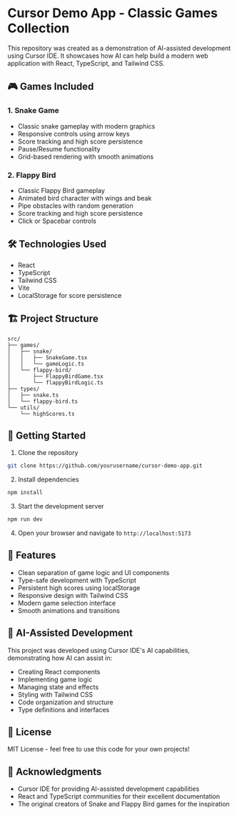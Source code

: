 # Cursor Demo App - Classic Games Collection

This repository was created as a demonstration of AI-assisted development using Cursor IDE. It showcases how AI can help build a modern web application with React, TypeScript, and Tailwind CSS.

## 🎮 Games Included

### 1. Snake Game
- Classic snake gameplay with modern graphics
- Responsive controls using arrow keys
- Score tracking and high score persistence
- Pause/Resume functionality
- Grid-based rendering with smooth animations

### 2. Flappy Bird
- Classic Flappy Bird gameplay
- Animated bird character with wings and beak
- Pipe obstacles with random generation
- Score tracking and high score persistence
- Click or Spacebar controls

## 🛠️ Technologies Used

- React
- TypeScript
- Tailwind CSS
- Vite
- LocalStorage for score persistence

## 🏗️ Project Structure

```
src/
├── games/
│   ├── snake/
│   │   ├── SnakeGame.tsx
│   │   └── gameLogic.ts
│   └── flappy-bird/
│       ├── FlappyBirdGame.tsx
│       └── flappyBirdLogic.ts
├── types/
│   ├── snake.ts
│   └── flappy-bird.ts
└── utils/
    └── highScores.ts
```

## 🚀 Getting Started

1. Clone the repository
```bash
git clone https://github.com/yourusername/cursor-demo-app.git
```

2. Install dependencies
```bash
npm install
```

3. Start the development server
```bash
npm run dev
```

4. Open your browser and navigate to `http://localhost:5173`

## 🎯 Features

- Clean separation of game logic and UI components
- Type-safe development with TypeScript
- Persistent high scores using localStorage
- Responsive design with Tailwind CSS
- Modern game selection interface
- Smooth animations and transitions

## 🤖 AI-Assisted Development

This project was developed using Cursor IDE's AI capabilities, demonstrating how AI can assist in:
- Creating React components
- Implementing game logic
- Managing state and effects
- Styling with Tailwind CSS
- Code organization and structure
- Type definitions and interfaces

## 📝 License

MIT License - feel free to use this code for your own projects!

## 🙏 Acknowledgments

- Cursor IDE for providing AI-assisted development capabilities
- React and TypeScript communities for their excellent documentation
- The original creators of Snake and Flappy Bird games for the inspiration
